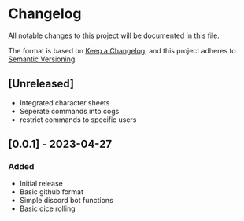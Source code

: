 # Changelog

All notable changes to this project will be documented in this file.

The format is based on [Keep a Changelog](https://keepachangelog.com/en/1.0.0/),
and this project adheres to [Semantic Versioning](https://semver.org/spec/v2.0.0.html).

## [Unreleased]

- Integrated character sheets
- Seperate commands into cogs
- restrict commands to specific users

## [0.0.1] - 2023-04-27

### Added

- Initial release
- Basic github format
- Simple discord bot functions
- Basic dice rolling
